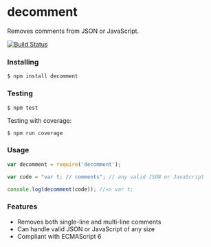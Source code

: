 decomment
===========

Removes comments from JSON or JavaScript.

[![Build Status](https://travis-ci.org/vitaly-t/decomment.svg?branch=master)](https://travis-ci.org/vitaly-t/decomment)

### Installing

```
$ npm install decomment
```

### Testing

```
$ npm test
```

Testing with coverage:
```
$ npm run coverage
```

### Usage

```js
var decomment = require('decomment');

var code = "var t; // comments"; // any valid JSON or JavaScript

console.log(decomment(code)); //=> var t;
```

### Features

* Removes both single-line and multi-line comments
* Can handle valid JSON or JavaScript of any size
* Compliant with ECMAScript 6
